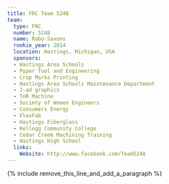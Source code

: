 ```yaml
---
title: FRC Team 5248
team:
  type: FRC
  number: 5248
  name: Robo-Saxons
  rookie_year: 2014
  location: Hastings, Michigan, USA
  sponsors:
  - Hastings Area Schools
  - Pyper Tool and Engineering
  - Crop Marks Printing
  - Hastings Area Schools Maintenance Department
  - J-ad graphics
  - TnR Machine
  - Society of Women Engineers
  - Consumers Energy
  - FlexFab
  - Hastings Fiberglass
  - Kellogg Community College
  - Cedar Creek Machining Training
  - Hastings High School
  links:
    Website: http://www.facebook.com/Team5248
---
```


{% include remove_this_line_and_add_a_paragraph %}